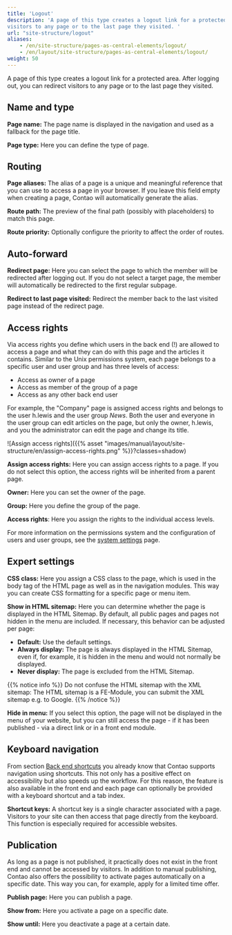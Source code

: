 ```yaml
---
title: 'Logout'
description: 'A page of this type creates a logout link for a protected area. After logging out, you can redirect 
visitors to any page or to the last page they visited. '
url: "site-structure/logout"
aliases:
    - /en/site-structure/pages-as-central-elements/logout/
    - /en/layout/site-structure/pages-as-central-elements/logout/
weight: 50
---
```



A page of this type creates a logout link for a protected area. After logging out, you can redirect visitors to any page 
or to the last page they visited.


## Name and type

**Page name:** The page name is displayed in the navigation and used as a fallback for the page title.

**Page type:** Here you can define the type of page.


## Routing

**Page aliases:** The alias of a page is a unique and meaningful reference that you can use to access a page in your
browser. If you leave this field empty when creating a page, Contao will automatically generate the alias.

**Route path:** The preview of the final path (possibly with placeholders) to match this page.

**Route priority:** Optionally configure the priority to affect the order of routes.


## Auto-forward

**Redirect page:** Here you can select the page to which the member will be redirected after logging out. If you do not 
select a target page, the member will automatically be redirected to the first regular subpage.

**Redirect to last page visited:** Redirect the member back to the last visited page instead of the redirect page.


## Access rights

Via access rights you define which users in the back end (!) are allowed to access a page and what they can do with this
page and the articles it contains. Similar to the Unix permissions system, each page belongs to a specific user and
user group and has three levels of access:

- Access as owner of a page
- Access as member of the group of a page
- Access as any other back end user

For example, the "Company" page is assigned access rights and belongs to the user h.lewis and the user group _News_.
Both the user and everyone in the user group can edit articles on the page, but only the owner, h.lewis, and you the
administrator can edit the page and change its title.

![Assign access rights]({{% asset "images/manual/layout/site-structure/en/assign-access-rights.png" %}}?classes=shadow)

**Assign access rights:** Here you can assign access rights to a page. If you do not select this option, the access
rights will be inherited from a parent page.

**Owner:** Here you can set the owner of the page.

**Group:** Here you define the group of the page.

**Access rights**: Here you assign the rights to the individual access levels.

For more information on the permissions system and the configuration of users and user groups, see the
[system settings](/en/system/settings/) page.


## Expert settings

**CSS class:** Here you assign a CSS class to the page, which is used in the body tag of the HTML page as well as in
the navigation modules. This way you can create CSS formatting for a specific page or menu item.

**Show in HTML sitemap:** Here you can determine whether the page is displayed in the HTML Sitemap. By default, all
public pages and pages not hidden in the menu are included. If necessary, this behavior can be adjusted per page:

- **Default:** Use the default settings.
- **Always display:** The page is always displayed in the HTML Sitemap, even if, for example, it is hidden in the menu
  and would not normally be displayed.
- **Never display:** The page is excluded from the HTML Sitemap.

{{% notice info %}}
Do not confuse the HTML sitemap with the XML sitemap: The HTML sitemap is a FE-Module, you can submit the XML sitemap 
e.g. to Google.
{{% /notice %}}

**Hide in menu:** If you select this option, the page will not be displayed in the menu of your website, but you can
still access the page - if it has been published - via a direct link or in a front end module.


## Keyboard navigation

From section [Back end shortcuts](/de/administrationsbereich/backend-tastaturkuerzel/) you already know that Contao
supports navigation using shortcuts. This not only has a positive effect on accessibility but also speeds up the
workflow. For this reason, the feature is also available in the front end and each page can optionally be provided with
a keyboard shortcut and a tab index.

**Shortcut keys:** A shortcut key is a single character associated with a page. Visitors to your site can then access
that page directly from the keyboard. This function is especially required for accessible websites.


## Publication

As long as a page is not published, it practically does not exist in the front end and cannot be accessed by visitors.
In addition to manual publishing, Contao also offers the possibility to activate pages automatically on a specific
date. This way you can, for example, apply for a limited time offer.

**Publish page:** Here you can publish a page.

**Show from:** Here you activate a page on a specific date.

**Show until:** Here you deactivate a page at a certain date.

